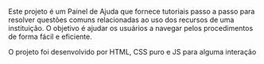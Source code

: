 Este projeto é um Painel de Ajuda que fornece tutoriais passo a passo para resolver questões comuns relacionadas ao uso dos recursos de uma instituição. 
O objetivo é ajudar os usuários a navegar pelos procedimentos de forma fácil e eficiente.

O projeto foi desenvolvido por HTML, CSS puro e JS para alguma interação
